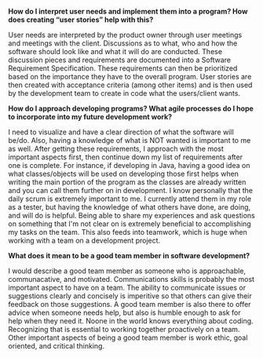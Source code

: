 **How do I interpret user needs and implement them into a program? How does creating “user stories” help with this?**

 User needs are interpreted by the product owner through user meetings and meetings with the client. Discussions as to what, who and how the software should look like and what it will do are conducted. These discussion pieces and requirements are documented into a Software Requirement Specification. These requirements can then be prioritized based on the importance they have to the overall program. User stories are then created with acceptance criteria (among other items) and is then used by the development team to create in code what the users/client wants. 

**How do I approach developing programs? What agile processes do I hope to incorporate into my future development work?**

I need to visualize and have a clear direction of what the software will be/do. Also, having a knowledge of what is NOT wanted is important to me as well. After getting these requirements, I approach with the most important aspects first, then continue down my list of requirements after one is complete. For instance, if developing in Java, having a good idea on what classes/objects will be used on developing those first helps when writing the main portion of the program as the classes are already written and you can call them further on in development. 
I know personally that the daily scrum is extremely important to me. I currently attend them in my role as a tester, but having the knowledge of what others have done, are doing, and will do is helpful. Being able to share my experiences and ask questions on something that I'm not clear on is extremely beneficial to accomplishing my tasks on the team. This also feeds into teamwork, which is huge when working with a team on a development project. 

**What does it mean to be a good team member in software development?**

I would describe a good team member as someone who is approachable, communacative, and motivated. Communications skills is probably the most important aspect to have on a team. The ability to communicate issues or suggestions clearly and concisely is imperitive so that others can give their feedback on those suggestions. A good team member is also there to offer advice when someone needs help, but also is humble enough to ask for help when they need it. Noone in the world knows everything about coding. Recognizing that is essential to working together proactively on a team. Other important aspects of being a good team member is work ethic, goal oriented, and critical thinking. 
